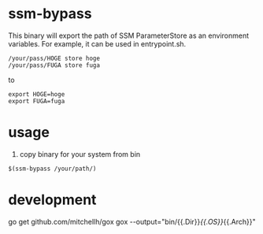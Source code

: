 # ssm-bypass
This binary will export the path of SSM ParameterStore as an environment variables.
For example, it can be used in entrypoint.sh.

```
/your/pass/HOGE store hoge
/your/pass/FUGA store fuga
```
to
```
export HOGE=hoge
export FUGA=fuga
```

# usage
1. copy binary for your system from bin
```
$(ssm-bypass /your/path/)
```


# development
go get github.com/mitchellh/gox
gox --output="bin/{{.Dir}}_{{.OS}}_{{.Arch}}"
